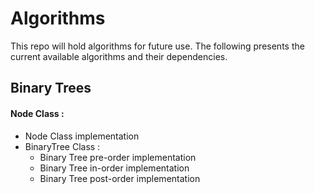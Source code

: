 # Algorithms

This repo will hold algorithms for future use. 
The following presents the current available algorithms and their dependencies.

## Binary Trees
#### Node Class :
+ Node Class implementation
+ BinaryTree Class :
  + Binary Tree pre-order implementation
  + Binary Tree in-order implementation
  + Binary Tree post-order implementation 
